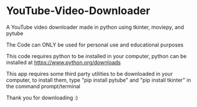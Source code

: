# YouTube-Video-Downloader
A YouTube video downloader made in python using tkinter, moviepy, and pytube

The Code can ONLY be used for personal use and educational purposes

This code requires python to be installed in your computer, python can be installed at https://www.python.org/downloads

This app requires some third party utilities to be downloaded in your computer, to install them, type "pip install pytube" and "pip install tkinter" in the command prompt/terminal

Thank you for downloading :)

